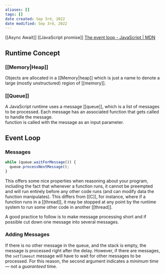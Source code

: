 ```yaml
---
aliases: []
tags: []
date created: Sep 3rd, 2022
date modified: Sep 3rd, 2022
---
```

[[Async Await]]
[[JavaScript promise]]
[The event loop - JavaScript | MDN](https://developer.mozilla.org/en-US/docs/Web/JavaScript/EventLoop)

## Runtime Concept
### [[Memory|Heap]]
Objects are allocated in a [[Memory|heap]] which is just a name to denote a large (mostly unstructured) region of [[memory]].

### [[Queue]]
A JavaScript runtime uses a message [[queue]], which is a list of messages to be processed. Each message has an associated function that gets called to handle the message.  
function is called with the message as an input parameter.

## Event Loop
### Messages

```js
while (queue.waitForMessage()) {
  queue.processNextMessage();
}
```

This offers some nice properties when reasoning about your program, including the fact that whenever a function runs, it cannot be preempted and will run entirely before any other code runs (and can modify data the function manipulates). This differs from [[C]], for instance, where if a function runs in a [[thread]], it may be stopped at any point by the runtime system to run some other code in another [[thread]].

A good practice to follow is to make message processing short and if possible cut down one message into several messages.

### Adding Messages
If there is no other message in the queue, and the stack is empty, the message is processed right after the delay. However, if there are messages, the `setTimeout` message will have to wait for other messages to be processed. For this reason, the second argument indicates a _minimum_ time — not a _guaranteed_ time.
